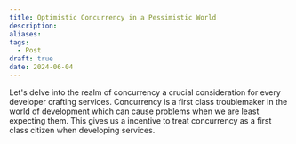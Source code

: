 ```yaml
---
title: Optimistic Concurrency in a Pessimistic World
description: 
aliases: 
tags:
  - Post
draft: true
date: 2024-06-04
---
```

Let's delve into the realm of concurrency a crucial consideration for every developer crafting services. Concurrency is a first class troublemaker in the world of development which can cause problems when we are least expecting them. This gives us a incentive to treat concurrency as a first class citizen when developing services.

